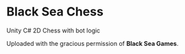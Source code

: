 # Black Sea Chess
Unity C# 2D Chess with bot logic 

Uploaded with the gracious permission of **Black Sea Games**.
